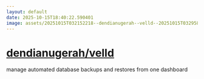 ```yaml
---
layout: default
date: 2025-10-15T18:40:22.590401
image: assets/20251015T032152218--dendianugerah--velld--20251015T032958240--cropped.png
---
```


# [dendianugerah/velld](https://github.com/dendianugerah/velld)

manage automated database backups and restores from one dashboard
